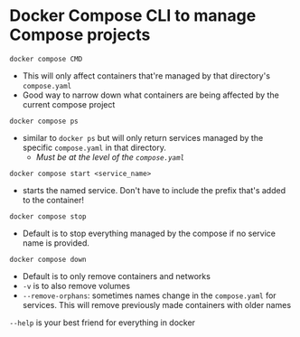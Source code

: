 # Docker Compose CLI to manage Compose projects

`docker compose CMD`
- This will only affect containers that're managed by that directory's `compose.yaml`
- Good way to narrow down what containers are being affected by the current compose project

`docker compose ps`
- similar to `docker ps` but will only return services managed by the specific `compose.yaml` in that directory.
    - *Must be at the level of the `compose.yaml`*

`docker compose start <service_name>`
- starts the named service. Don't have to include the prefix that's added to the container!

`docker compose stop`
- Default is to stop everything managed by the compose if no service name is provided.

`docker compose down`
- Default is to only remove containers and networks
- `-v` is to also remove volumes
- `--remove-orphans`: sometimes names change in the `compose.yaml` for services. This will remove previously made containers with older names

`--help` is your best friend for everything in docker